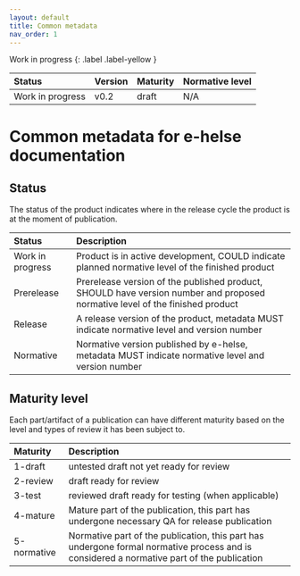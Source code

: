 ```yaml
---
layout: default
title: Common metadata
nav_order: 1
---
```


Work in progress 
{: .label .label-yellow }

| Status | Version | Maturity | Normative level |
|:-------------|:------------------|:------|:-------|
| Work in progress | v0.2 | draft | N/A |

# Common metadata for e-helse documentation

## Status

The status of the product indicates where in the release cycle the product is at the moment of publication. 

| Status | Description |
|:-------------|:------------------|
| Work in progress | Product is in active development, COULD indicate planned normative level of the finished product |
| Prerelease | Prerelease version of the published product, SHOULD have version number and proposed normative level of the finished product |
| Release | A release version of the product, metadata MUST indicate normative level and version number |
| Normative | Normative version published by e-helse, metadata MUST indicate normative level and version number |

## Maturity level

Each part/artifact of a publication can have different maturity based on the level and types of review it has been subject to.

| Maturity | Description |
|:-------------|:------------------|
| 1-draft | untested draft not yet ready for review |
| 2-review | draft ready for review |
| 3-test | reviewed draft ready for testing (when applicable) |
| 4-mature | Mature part of the publication, this part has undergone necessary QA for release publication |
| 5-normative | Normative part of the publication, this part has undergone formal normative process and is considered a normative part of the publication |


